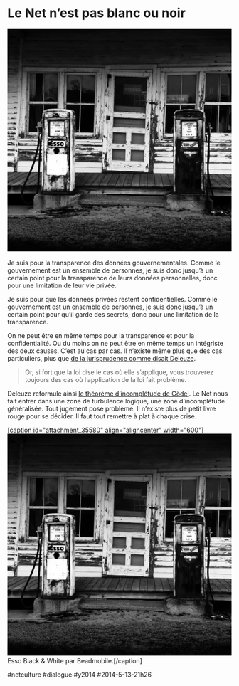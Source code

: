 # Le Net n’est pas blanc ou noir

![](_i/esso.webp)

Je suis pour la transparence des données gouvernementales. Comme le gouvernement est un ensemble de personnes, je suis donc jusqu’à un certain point pour la transparence de leurs données personnelles, donc pour une limitation de leur vie privée.

Je suis pour que les données privées restent confidentielles. Comme le gouvernement est un ensemble de personnes, je suis donc jusqu’à un certain point pour qu’il garde des secrets, donc pour une limitation de la transparence.

On ne peut être en même temps pour la transparence et pour la confidentialité. Ou du moins on ne peut être en même temps un intégriste des deux causes. C’est au cas par cas. Il n’existe même plus que des cas particuliers, plus que [de la jurisprudence comme disait Deleuze](http://www2.univ-paris8.fr/deleuze/article.php3?id_article=442).

> Or, si fort que la loi dise le cas où elle s’applique, vous trouverez toujours des cas où l’application de la loi fait problème.

Deleuze reformule ainsi [le théorème d’incomplétude de Gödel](http://fr.wikipedia.org/wiki/Th%C3%A9or%C3%A8mes_d’incompl%C3%A9tude_de_G%C3%B6del). Le Net nous fait entrer dans une zone de turbulence logique, une zone d’incomplétude généralisée. Tout jugement pose problème. Il n’existe plus de petit livre rouge pour se décider. Il faut tout remettre à plat à chaque crise.

[caption id="attachment\_35580" align="aligncenter" width="600"][![Esso Black & White par Beadmobile.](_i/esso.webp)](https://www.flickr.com/photos/beadmobile/3298460491/) Esso Black & White par Beadmobile.[/caption]



#netculture #dialogue #y2014 #2014-5-13-21h26
